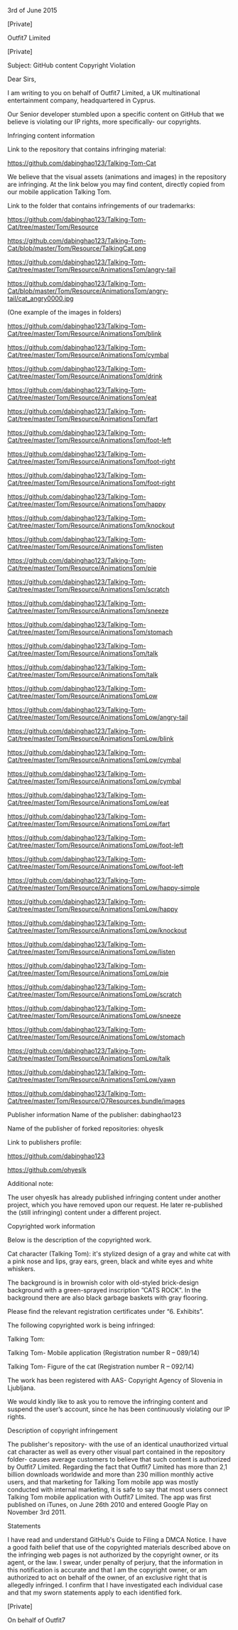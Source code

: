 3rd of June 2015

[Private]

Outfit7 Limited

[Private]

Subject: GitHub content Copyright Violation

Dear Sirs,

I am writing to you on behalf of Outfit7 Limited, a UK multinational entertainment company, headquartered in Cyprus.

Our Senior developer stumbled upon a specific content on GitHub that we believe is violating our IP rights, more specifically- our copyrights.

Infringing content information

Link to the repository that contains infringing material:

https://github.com/dabinghao123/Talking-Tom-Cat

We believe that the visual assets (animations and images) in the repository are infringing.
At the link below you may find content, directly copied from our mobile application Talking Tom.

Link to the folder that contains infringements of our trademarks:

https://github.com/dabinghao123/Talking-Tom-Cat/tree/master/Tom/Resource

https://github.com/dabinghao123/Talking-Tom-Cat/blob/master/Tom/Resource/TalkingCat.png

https://github.com/dabinghao123/Talking-Tom-Cat/tree/master/Tom/Resource/AnimationsTom/angry-tail

https://github.com/dabinghao123/Talking-Tom-Cat/blob/master/Tom/Resource/AnimationsTom/angry-tail/cat_angry0000.jpg 

(One example of the images in folders)

https://github.com/dabinghao123/Talking-Tom-Cat/tree/master/Tom/Resource/AnimationsTom/blink

https://github.com/dabinghao123/Talking-Tom-Cat/tree/master/Tom/Resource/AnimationsTom/cymbal

https://github.com/dabinghao123/Talking-Tom-Cat/tree/master/Tom/Resource/AnimationsTom/drink

https://github.com/dabinghao123/Talking-Tom-Cat/tree/master/Tom/Resource/AnimationsTom/eat

https://github.com/dabinghao123/Talking-Tom-Cat/tree/master/Tom/Resource/AnimationsTom/fart

https://github.com/dabinghao123/Talking-Tom-Cat/tree/master/Tom/Resource/AnimationsTom/foot-left

https://github.com/dabinghao123/Talking-Tom-Cat/tree/master/Tom/Resource/AnimationsTom/foot-right

https://github.com/dabinghao123/Talking-Tom-Cat/tree/master/Tom/Resource/AnimationsTom/foot-right

https://github.com/dabinghao123/Talking-Tom-Cat/tree/master/Tom/Resource/AnimationsTom/happy

https://github.com/dabinghao123/Talking-Tom-Cat/tree/master/Tom/Resource/AnimationsTom/knockout

https://github.com/dabinghao123/Talking-Tom-Cat/tree/master/Tom/Resource/AnimationsTom/listen

https://github.com/dabinghao123/Talking-Tom-Cat/tree/master/Tom/Resource/AnimationsTom/pie

https://github.com/dabinghao123/Talking-Tom-Cat/tree/master/Tom/Resource/AnimationsTom/scratch

https://github.com/dabinghao123/Talking-Tom-Cat/tree/master/Tom/Resource/AnimationsTom/sneeze

https://github.com/dabinghao123/Talking-Tom-Cat/tree/master/Tom/Resource/AnimationsTom/stomach

https://github.com/dabinghao123/Talking-Tom-Cat/tree/master/Tom/Resource/AnimationsTom/talk

https://github.com/dabinghao123/Talking-Tom-Cat/tree/master/Tom/Resource/AnimationsTom/talk

https://github.com/dabinghao123/Talking-Tom-Cat/tree/master/Tom/Resource/AnimationsTomLow

https://github.com/dabinghao123/Talking-Tom-Cat/tree/master/Tom/Resource/AnimationsTomLow/angry-tail

https://github.com/dabinghao123/Talking-Tom-Cat/tree/master/Tom/Resource/AnimationsTomLow/blink

https://github.com/dabinghao123/Talking-Tom-Cat/tree/master/Tom/Resource/AnimationsTomLow/cymbal

https://github.com/dabinghao123/Talking-Tom-Cat/tree/master/Tom/Resource/AnimationsTomLow/cymbal

https://github.com/dabinghao123/Talking-Tom-Cat/tree/master/Tom/Resource/AnimationsTomLow/eat

https://github.com/dabinghao123/Talking-Tom-Cat/tree/master/Tom/Resource/AnimationsTomLow/fart

https://github.com/dabinghao123/Talking-Tom-Cat/tree/master/Tom/Resource/AnimationsTomLow/foot-left

https://github.com/dabinghao123/Talking-Tom-Cat/tree/master/Tom/Resource/AnimationsTomLow/foot-left

https://github.com/dabinghao123/Talking-Tom-Cat/tree/master/Tom/Resource/AnimationsTomLow/happy-simple

https://github.com/dabinghao123/Talking-Tom-Cat/tree/master/Tom/Resource/AnimationsTomLow/happy

https://github.com/dabinghao123/Talking-Tom-Cat/tree/master/Tom/Resource/AnimationsTomLow/knockout

https://github.com/dabinghao123/Talking-Tom-Cat/tree/master/Tom/Resource/AnimationsTomLow/listen

https://github.com/dabinghao123/Talking-Tom-Cat/tree/master/Tom/Resource/AnimationsTomLow/pie

https://github.com/dabinghao123/Talking-Tom-Cat/tree/master/Tom/Resource/AnimationsTomLow/scratch

https://github.com/dabinghao123/Talking-Tom-Cat/tree/master/Tom/Resource/AnimationsTomLow/sneeze

https://github.com/dabinghao123/Talking-Tom-Cat/tree/master/Tom/Resource/AnimationsTomLow/stomach

https://github.com/dabinghao123/Talking-Tom-Cat/tree/master/Tom/Resource/AnimationsTomLow/talk

https://github.com/dabinghao123/Talking-Tom-Cat/tree/master/Tom/Resource/AnimationsTomLow/yawn

https://github.com/dabinghao123/Talking-Tom-Cat/tree/master/Tom/Resource/O7Resources.bundle/images


Publisher information
Name of the publisher: dabinghao123

Name of the publisher of forked repositories: ohyeslk

Link to publishers profile:

https://github.com/dabinghao123

https://github.com/ohyeslk

 Additional note:

The user ohyeslk has already published infringing content under another project, which you have removed upon our request. He later re-published the (still infringing) content under a different project.

Copyrighted work information

Below is the description of the copyrighted work.

Cat character (Talking Tom): it's stylized design of a gray and white cat with a pink nose and lips, gray ears, green, black and white eyes and white whiskers.

The background is in brownish color with old-styled brick-design background with a green-sprayed inscription ”CATS ROCK”. In the background there are also black garbage baskets with gray flooring.

Please find the relevant registration certificates under “6. Exhibits”.

The following copyrighted work is being infringed:

Talking Tom:

Talking Tom- Mobile application (Registration number R – 089/14)

Talking Tom- Figure of the cat (Registration number R – 092/14)

The work has been registered with AAS- Copyright Agency of Slovenia in Ljubljana.

We would kindly like to ask you to remove the infringing content and suspend the user’s account, since he has been continuously violating our IP rights.

Description of copyright infringement

The publisher's repository- with the use of an identical unauthorized virtual cat character as well as every other visual part contained in the repository folder- causes average customers to believe that such content is authorized by Outfit7 Limited.
Regarding the fact that Outfit7 Limited has more than 2,1 billion downloads worldwide and more than 230 million monthly active users, and that marketing for Talking Tom mobile app was mostly conducted with internal marketing, it is safe to say that most users connect Talking Tom mobile application with Outfit7 Limited.
The app was first published on iTunes, on June 26th 2010 and entered Google Play on November 3rd 2011.

Statements

I have read and understand GitHub's Guide to Filing a DMCA Notice.
I have a good faith belief that use of the copyrighted materials described above on the infringing web pages is not authorized by the copyright owner, or its agent, or the law.
I swear, under penalty of perjury, that the information in this notification is accurate and that I am the copyright owner, or am authorized to act on behalf of the owner, of an exclusive right that is allegedly infringed.
I confirm that I have investigated each individual case and that my sworn statements apply to each identified fork.


[Private]

On behalf of Outfit7
